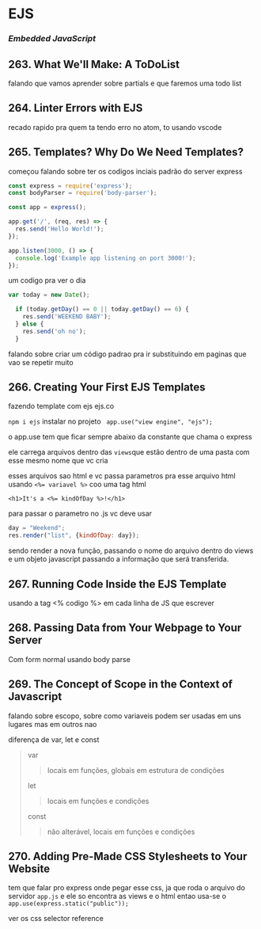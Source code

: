 # EJS

### ***Embedded JavaScript***

## 263. What We'll Make: A ToDoList

falando que vamos aprender sobre partials e que faremos uma todo list

## 264. Linter Errors with EJS

recado rapido pra quem ta tendo erro no atom, to usando vscode

## 265. Templates? Why Do We Need Templates?

começou falando sobre ter os codigos inciais padrão do server express
```javascript
const express = require('express');
const bodyParser = require('body-parser');

const app = express();

app.get('/', (req, res) => {
  res.send('Hello World!');
});

app.listen(3000, () => {
  console.log('Example app listening on port 3000!');
});
```

um codigo pra ver o dia
```javascript
var today = new Date();

  if (today.getDay() == 0 || today.getDay() == 6) {
    res.send('WEEKEND BABY');
  } else {
    res.send('oh no');
  }
```

falando sobre criar um código padrao pra ir substituindo em paginas que vao se repetir muito

## 266. Creating Your First EJS Templates

fazendo template com ejs
ejs.co

`npm i ejs` instalar no projeto
` app.use("view engine", "ejs");`

o app.use tem que ficar sempre abaixo da constante que chama o express

ele carrega arquivos dentro das `views`que estão dentro de uma pasta com esse mesmo nome que vc cria

esses arquivos sao html e vc passa parametros pra esse arquivo html usando
`<%= variavel %>` coo uma tag html

`<h1>It's a <%= kindOfDay %>!</h1>` 

para passar o parametro no .js vc deve usar 

```javascript
day = "Weekend";
res.render("list", {kindOfDay: day});
```

sendo render a nova função, passando o nome do arquivo dentro do views e um objeto javascript passando a informação que será transferida.

## 267. Running Code Inside the EJS Template

usando a tag <% codigo %> em cada linha de JS que escrever

## 268. Passing Data from Your Webpage to Your Server

Com form normal usando body parse

## 269. The Concept of Scope in the Context of Javascript

falando sobre escopo, sobre como variaveis podem ser usadas em uns lugares mas em outros nao

diferença de var, let e const

> var 
>
> > locais em funções, globais em estrutura de condições
>
> let
>
> > locais em funções e condições
>
> const
>
> > não alterável, locais em funções e condições 

## 270. Adding Pre-Made CSS Stylesheets to Your Website

tem que falar pro express onde pegar esse css, ja que roda o arquivo do servidor `app.js` e ele so encontra as views e o html
entao usa-se o `app.use(express.static("public"));` 

ver os css selector reference